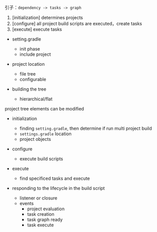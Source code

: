 引子：`dependency -> tasks -> graph`

1. [initialization] determines projects
2. [configure] all project build scripts are executed，create tasks
3. [execute] execute tasks

- setting.gradle 
    - init phase
    - include project

- project location
    - file tree
    - configurable

- building the tree
    - hierarchical/flat



project tree elements can be modified



- initialization
    - finding `setting.gradle`, then determine if run multi project build
    - `settings.gradle` location
    - project objects

- configure
    - execute build scripts

- execute
    - find specificed tasks and execute

- responding to the lifecycle in the build script
     - listener or closure
    - events
      - project evaluation
      - task creation
      - task graph ready
      - task execute